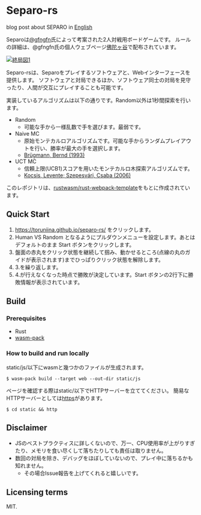 # Separo-rs

blog post about SEPARO in [English](https://toruniina.github.io/posts/writing-board-game-ai/)

Separoは[@gfngfn](https://github.com/gfngfn)氏によって考案された2人対戦用ボードゲームです。
ルールの詳細は、@gfngfn氏の個人ウェブページ[佛陀ヶ谷](http://buddhagaja.soregashi.com/boardgame.html#jump_boardgame_separo)で配布されています。

[![終局図1](https://github.com/ToruNiina/separo-rs/blob/master/separo.png)](https://toruniina.github.io/separo-rs/)

Separo-rsは、Separoをプレイするソフトウェアと、Webインターフェースを提供します。
ソフトウェアと対局できるほか、ソフトウェア同士の対局を見守ったり、人間が交互にプレイすることも可能です。

実装しているアルゴリズムは以下の通りです。Random以外は1秒間探索を行います。

- Random
  - 可能な手から一様乱数で手を選びます。最弱です。
- Naive MC
  - 原始モンテカルロアルゴリズムです。可能な手からランダムプレイアウトを行い、勝率が最大の手を選択します。
  - [Brügmann, Bernd (1993)](http://www.ideanest.com/vegos/MonteCarloGo.pdf)
- UCT MC
  - 信頼上限(UCB1)スコアを用いたモンテカルロ木探索アルゴリズムです。
  - [Kocsis, Levente; Szepesvári, Csaba (2006)](https://doi.org/10.1007/11871842_29)

このレポジトリは、[rustwasm/rust-webpack-template](https://github.com/rustwasm/rust-webpack-template)をもとに作成されています。

## Quick Start

1. https://toruniina.github.io/separo-rs/ をクリックします。
2. Human VS Random となるようにプルダウンメニューを設定します。あとはデフォルトのまま Start ボタンをクリックします。
3. 盤面の赤丸をクリック状態を継続して掴み、動かせるところ(点線の丸のガイドが表示されます)までひっぱりクリック状態を解除します。
4. 3.を繰り返します。
5. 4.が行えなくなった時点で勝敗が決定しています。Start ボタンの2行下に勝敗情報が表示されています。

## Build

### Prerequisites

- Rust
- [wasm-pack](https://github.com/rustwasm/wasm-pack)

### How to build and run locally

static/js/以下にwasmと幾つかのファイルが生成されます。

```
$ wasm-pack build --target web --out-dir static/js
```

ページを確認する際はstatic/以下でHTTPサーバーを立ててください。
簡易なHTTPサーバーとしては[https](https://github.com/thecoshman/http)があります。

```
$ cd static && http
```

## Disclaimer

- JSのベストプラクティスに詳しくないので、万一、CPU使用率が上がりすぎたり、メモリを食い尽くして落ちたりしても責任は取りません。
- 数回の対局を除き、デバッグをほぼしていないので、プレイ中に落ちるかも知れません。
  - その場合Issue報告を上げてくれると嬉しいです。

## Licensing terms

MIT.
